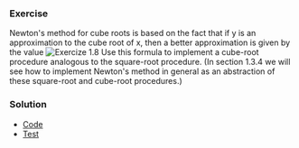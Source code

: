 ### Exercise
Newton's method for cube roots is based on the fact that if y is an approximation to the cube root of x, then a better approximation is given by the value
![Exercize 1.8](https://mitpress.mit.edu/sicp/full-text/book/ch1-Z-G-5.gif)
Use this formula to implement a cube-root procedure analogous to the square-root procedure. (In section 1.3.4 we will see how to implement Newton's method in general as an abstraction of these square-root and cube-root procedures.)

### Solution
* [Code](../../src/chapter1/1.8/solution.rkt)
* [Test](../../src/chapter1/1.8/test.rkt)

